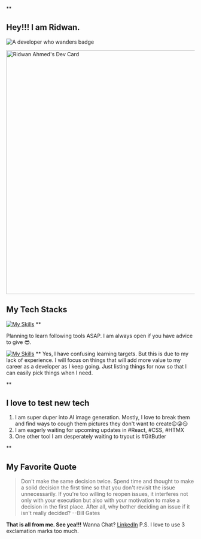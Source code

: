 **

## Hey!!! I am Ridwan.
![A developer who wanders badge](https://img.shields.io/badge/A_developer-Who_wanders-blue)

<a href="https://app.daily.dev/ridwanmithu"><img src="https://api.daily.dev/devcards/v2/u9wOVvA50VeQOgZiMPGae.png?type=wide&r=j6w" width="652" alt="Ridwan  Ahmed's Dev Card"/></a>

## My Tech Stacks

[![My Skills](https://skillicons.dev/icons?i=js,html,css,github,react,vite,express,mongodb,nodejs,figma)](https://skillicons.dev)
**

Planning to learn following tools ASAP. I am always open if you have advice to give 😎.


[![My Skills](https://skillicons.dev/icons?i=next,threejs,postgresql,docker,python,typescript,nest,rails,rust)](https://skillicons.dev)
**
Yes, I have confusing learning targets. But this is due to my lack of experience. I will focus on things that will add more value to my career as a developer as I keep going. Just listing things for now so that I can easily pick things when I need.

**

## I love to test new tech

 1. I am super duper into AI image generation. Mostly, I love to break them and find ways to cough them pictures they don't want to create😉😜😏
 2. I am eagerly waiting for upcoming updates in #React, #CSS, #HTMX
 3. One other tool I am desperately waiting to tryout is #GitButler

**

## My Favorite Quote

> Don't make the same decision twice. Spend time and thought to make a solid decision the first time so that you don't revisit the issue
> unnecessarily. If you're too willing to reopen issues, it interferes
> not only with your execution but also with your motivation to make a
> decision in the first place. After all, why bother deciding an issue
> if it isn't really decided?
> --Bill Gates

**That is all from me. See yea!!!**
Wanna Chat?
[LinkedIn](https://www.linkedin.com/in/ridwan-mithu/)
P.S. I love to use 3 exclamation marks too much.


